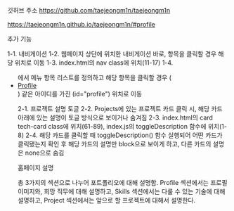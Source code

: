 깃허브 주소
https://github.com/taejeongm1n/taejeongm1n

https://taejeongm1n.github.io/taejeongm1n/#profile

추가 기능

1-1. 내비게이션
1-2. 웹페이지 상단에 위치한 내비게이션 바로, 항목을 클릭할 경우 해당 위치로 이동
1-3. index.html의 nav class에 위치(11-17)
1-4. <ul class="menu">에서 메뉴 항목 리스트를 정의하고 해당 항목을 클릭할 경우 (<li><a href="#profile">Profile</a></li>) 같은 아이디를 가진 (id="profile") 위치로 이동

2-1. 프로젝트 설명 토글
2-2. Projects에 있는 프로젝트 카드 클릭 시, 해당 카드 아래에 있는 설명이 토글 방식으로 보이거나 숨겨짐
2-3. index.html의 card tech-card class에 위치(61-89), index.js의 toggleDescription 함수에 위치(1-8)
2-4. 해당 카드를 클릭할 때 toggleDescription() 함수 실행되어 어떤 카드가 클릭됐는지 확인 후 해당 카드의 설명만 block으로 보이게 하고, 다른 카드의 설명은 none으로 숨김

홈페이지 설명

총 3가지의 섹션으로 나누어 포트폴리오에 대해 설명함.
Profile 섹션에서는 프로필 이미지와, 희망 직무에 대해 설명하고,
Skills 섹션에서는 다룰 수 있는 기술에 대해 설명하고,
Project 섹션에서는 앞으로 할 프로젝트에 대해서 설명한다.
<!--
**taejeongm1n/taejeongm1n** is a ✨ _special_ ✨ repository because its `README.md` (this file) appears on your GitHub profile.

Here are some ideas to get you started:

- 🔭 I’m currently working on ...
- 🌱 I’m currently learning ...
- 👯 I’m looking to collaborate on ...
- 🤔 I’m looking for help with ...
- 💬 Ask me about ...
- 📫 How to reach me: ...
- 😄 Pronouns: ...
- ⚡ Fun fact: ...
-->
